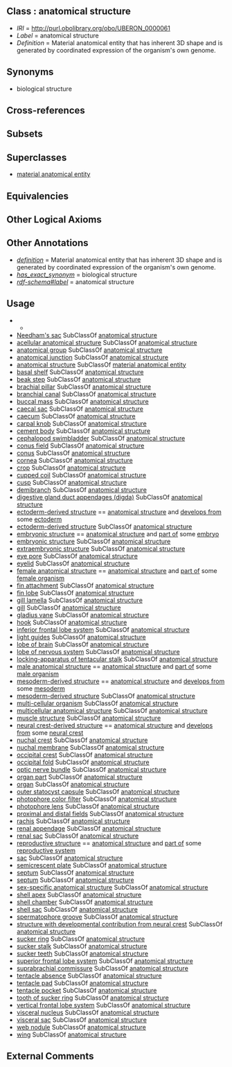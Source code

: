 
## Class : anatomical structure

 * *IRI* = http://purl.obolibrary.org/obo/UBERON_0000061
 * *Label* = anatomical structure
 * *Definition* = Material anatomical entity that has inherent 3D shape and is generated by coordinated expression of the organism's own genome.

## Synonyms

 * biological structure

## Cross-references


## Subsets


## Superclasses

 * [material anatomical entity](../../UBERON/65/UBERON_0000465.md)

## Equivalencies


## Other Logical Axioms


## Other Annotations

 * *[definition](../../IAO/15/IAO_0000115.md)* = Material anatomical entity that has inherent 3D shape and is generated by coordinated expression of the organism's own genome.
 * *[has_exact_synonym](../../ym/oboInOwl#hasExactSynonym.md)* = biological structure
 * *[rdf-schema#label](../../el/rdf-schema#label.md)* = anatomical structure

## Usage

 * -
 * [Needham's sac](../../CEPH/71/CEPH_0000171.md) SubClassOf [anatomical structure](../../UBERON/61/UBERON_0000061.md)
 * [acellular anatomical structure](../../UBERON/76/UBERON_0000476.md) SubClassOf [anatomical structure](../../UBERON/61/UBERON_0000061.md)
 * [anatomical group](../../UBERON/80/UBERON_0000480.md) SubClassOf [anatomical structure](../../UBERON/61/UBERON_0000061.md)
 * [anatomical junction](../../UBERON/51/UBERON_0007651.md) SubClassOf [anatomical structure](../../UBERON/61/UBERON_0000061.md)
 * [anatomical structure](../../UBERON/61/UBERON_0000061.md) SubClassOf [material anatomical entity](../../UBERON/65/UBERON_0000465.md)
 * [basal shelf](../../CEPH/21/CEPH_0000021.md) SubClassOf [anatomical structure](../../UBERON/61/UBERON_0000061.md)
 * [beak step](../../CEPH/24/CEPH_0000024.md) SubClassOf [anatomical structure](../../UBERON/61/UBERON_0000061.md)
 * [brachial pillar](../../CEPH/34/CEPH_0000034.md) SubClassOf [anatomical structure](../../UBERON/61/UBERON_0000061.md)
 * [branchial canal](../../CEPH/28/CEPH_0000028.md) SubClassOf [anatomical structure](../../UBERON/61/UBERON_0000061.md)
 * [buccal mass](../../CEPH/39/CEPH_0000039.md) SubClassOf [anatomical structure](../../UBERON/61/UBERON_0000061.md)
 * [caecal sac](../../CEPH/45/CEPH_0000045.md) SubClassOf [anatomical structure](../../UBERON/61/UBERON_0000061.md)
 * [caecum](../../CEPH/46/CEPH_0000046.md) SubClassOf [anatomical structure](../../UBERON/61/UBERON_0000061.md)
 * [carpal knob](../../CEPH/52/CEPH_0000052.md) SubClassOf [anatomical structure](../../UBERON/61/UBERON_0000061.md)
 * [cement body](../../CEPH/50/CEPH_0000050.md) SubClassOf [anatomical structure](../../UBERON/61/UBERON_0000061.md)
 * [cephalopod swimbladder](../../CEPH/55/CEPH_0000255.md) SubClassOf [anatomical structure](../../UBERON/61/UBERON_0000061.md)
 * [conus field](../../CEPH/73/CEPH_0000073.md) SubClassOf [anatomical structure](../../UBERON/61/UBERON_0000061.md)
 * [conus](../../CEPH/72/CEPH_0000072.md) SubClassOf [anatomical structure](../../UBERON/61/UBERON_0000061.md)
 * [cornea](../../CEPH/74/CEPH_0000074.md) SubClassOf [anatomical structure](../../UBERON/61/UBERON_0000061.md)
 * [crop](../../CEPH/78/CEPH_0000078.md) SubClassOf [anatomical structure](../../UBERON/61/UBERON_0000061.md)
 * [cupped coil](../../CEPH/80/CEPH_0000080.md) SubClassOf [anatomical structure](../../UBERON/61/UBERON_0000061.md)
 * [cusp](../../CEPH/81/CEPH_0000081.md) SubClassOf [anatomical structure](../../UBERON/61/UBERON_0000061.md)
 * [demibranch](../../CEPH/85/CEPH_0000085.md) SubClassOf [anatomical structure](../../UBERON/61/UBERON_0000061.md)
 * [digestive gland duct appendages (digda)](../../CEPH/88/CEPH_0000088.md) SubClassOf [anatomical structure](../../UBERON/61/UBERON_0000061.md)
 * [ectoderm-derived structure](../../UBERON/21/UBERON_0004121.md) == [anatomical structure](../../UBERON/61/UBERON_0000061.md) and [develops from](../../RO/02/RO_0002202.md) some [ectoderm](../../UBERON/24/UBERON_0000924.md)
 * [ectoderm-derived structure](../../UBERON/21/UBERON_0004121.md) SubClassOf [anatomical structure](../../UBERON/61/UBERON_0000061.md)
 * [embryonic structure](../../UBERON/50/UBERON_0002050.md) == [anatomical structure](../../UBERON/61/UBERON_0000061.md) and [part of](../../BFO/50/BFO_0000050.md) some [embryo](../../UBERON/22/UBERON_0000922.md)
 * [embryonic structure](../../UBERON/50/UBERON_0002050.md) SubClassOf [anatomical structure](../../UBERON/61/UBERON_0000061.md)
 * [extraembryonic structure](../../UBERON/78/UBERON_0000478.md) SubClassOf [anatomical structure](../../UBERON/61/UBERON_0000061.md)
 * [eye pore](../../CEPH/02/CEPH_0000102.md) SubClassOf [anatomical structure](../../UBERON/61/UBERON_0000061.md)
 * [eyelid](../../CEPH/00/CEPH_0000000.md) SubClassOf [anatomical structure](../../UBERON/61/UBERON_0000061.md)
 * [female anatomical structure](../../UBERON/04/UBERON_0014404.md) == [anatomical structure](../../UBERON/61/UBERON_0000061.md) and [part of](../../BFO/50/BFO_0000050.md) some [female organism](../../UBERON/00/UBERON_0003100.md)
 * [fin attachment](../../CEPH/06/CEPH_0000106.md) SubClassOf [anatomical structure](../../UBERON/61/UBERON_0000061.md)
 * [fin lobe](../../CEPH/09/CEPH_0000109.md) SubClassOf [anatomical structure](../../UBERON/61/UBERON_0000061.md)
 * [gill lamella](../../CEPH/23/CEPH_0000123.md) SubClassOf [anatomical structure](../../UBERON/61/UBERON_0000061.md)
 * [gill](../../CEPH/22/CEPH_0000122.md) SubClassOf [anatomical structure](../../UBERON/61/UBERON_0000061.md)
 * [gladius vane](../../CEPH/71/CEPH_0000271.md) SubClassOf [anatomical structure](../../UBERON/61/UBERON_0000061.md)
 * [hook](../../CEPH/34/CEPH_0000134.md) SubClassOf [anatomical structure](../../UBERON/61/UBERON_0000061.md)
 * [inferior frontal lobe system](../../CEPH/37/CEPH_0000137.md) SubClassOf [anatomical structure](../../UBERON/61/UBERON_0000061.md)
 * [light guides](../../CEPH/52/CEPH_0000152.md) SubClassOf [anatomical structure](../../UBERON/61/UBERON_0000061.md)
 * [lobe of brain](../../CEPH/93/CEPH_0000293.md) SubClassOf [anatomical structure](../../UBERON/61/UBERON_0000061.md)
 * [lobe of nervous system](../../CEPH/94/CEPH_0000294.md) SubClassOf [anatomical structure](../../UBERON/61/UBERON_0000061.md)
 * [locking-apparatus of tentacular stalk](../../CEPH/56/CEPH_0000156.md) SubClassOf [anatomical structure](../../UBERON/61/UBERON_0000061.md)
 * [male anatomical structure](../../UBERON/03/UBERON_0014403.md) == [anatomical structure](../../UBERON/61/UBERON_0000061.md) and [part of](../../BFO/50/BFO_0000050.md) some [male organism](../../UBERON/01/UBERON_0003101.md)
 * [mesoderm-derived structure](../../UBERON/20/UBERON_0004120.md) == [anatomical structure](../../UBERON/61/UBERON_0000061.md) and [develops from](../../RO/02/RO_0002202.md) some [mesoderm](../../UBERON/26/UBERON_0000926.md)
 * [mesoderm-derived structure](../../UBERON/20/UBERON_0004120.md) SubClassOf [anatomical structure](../../UBERON/61/UBERON_0000061.md)
 * [multi-cellular organism](../../UBERON/68/UBERON_0000468.md) SubClassOf [anatomical structure](../../UBERON/61/UBERON_0000061.md)
 * [multicellular anatomical structure](../../UBERON/00/UBERON_0010000.md) SubClassOf [anatomical structure](../../UBERON/61/UBERON_0000061.md)
 * [muscle structure](../../UBERON/90/UBERON_0005090.md) SubClassOf [anatomical structure](../../UBERON/61/UBERON_0000061.md)
 * [neural crest-derived structure](../../UBERON/13/UBERON_0010313.md) == [anatomical structure](../../UBERON/61/UBERON_0000061.md) and [develops from](../../RO/02/RO_0002202.md) some [neural crest](../../UBERON/42/UBERON_0002342.md)
 * [nuchal crest](../../CEPH/77/CEPH_0000177.md) SubClassOf [anatomical structure](../../UBERON/61/UBERON_0000061.md)
 * [nuchal membrane](../../CEPH/78/CEPH_0000178.md) SubClassOf [anatomical structure](../../UBERON/61/UBERON_0000061.md)
 * [occipital crest](../../CEPH/81/CEPH_0000181.md) SubClassOf [anatomical structure](../../UBERON/61/UBERON_0000061.md)
 * [occipital fold](../../CEPH/82/CEPH_0000182.md) SubClassOf [anatomical structure](../../UBERON/61/UBERON_0000061.md)
 * [optic nerve bundle](../../CEPH/92/CEPH_0000292.md) SubClassOf [anatomical structure](../../UBERON/61/UBERON_0000061.md)
 * [organ part](../../UBERON/64/UBERON_0000064.md) SubClassOf [anatomical structure](../../UBERON/61/UBERON_0000061.md)
 * [organ](../../UBERON/62/UBERON_0000062.md) SubClassOf [anatomical structure](../../UBERON/61/UBERON_0000061.md)
 * [outer statocyst capsule](../../CEPH/91/CEPH_0000191.md) SubClassOf [anatomical structure](../../UBERON/61/UBERON_0000061.md)
 * [photophore color filter](../../CEPH/69/CEPH_0000069.md) SubClassOf [anatomical structure](../../UBERON/61/UBERON_0000061.md)
 * [photophore lens](../../CEPH/50/CEPH_0000150.md) SubClassOf [anatomical structure](../../UBERON/61/UBERON_0000061.md)
 * [proximal and distal fields](../../CEPH/10/CEPH_0000210.md) SubClassOf [anatomical structure](../../UBERON/61/UBERON_0000061.md)
 * [rachis](../../CEPH/16/CEPH_0000216.md) SubClassOf [anatomical structure](../../UBERON/61/UBERON_0000061.md)
 * [renal appendage](../../CEPH/15/CEPH_0000215.md) SubClassOf [anatomical structure](../../UBERON/61/UBERON_0000061.md)
 * [renal sac](../../CEPH/37/CEPH_0001037.md) SubClassOf [anatomical structure](../../UBERON/61/UBERON_0000061.md)
 * [reproductive structure](../../UBERON/56/UBERON_0005156.md) == [anatomical structure](../../UBERON/61/UBERON_0000061.md) and [part of](../../BFO/50/BFO_0000050.md) some [reproductive system](../../UBERON/90/UBERON_0000990.md)
 * [sac](../../UBERON/56/UBERON_0009856.md) SubClassOf [anatomical structure](../../UBERON/61/UBERON_0000061.md)
 * [semicrescent plate](../../CEPH/27/CEPH_0000227.md) SubClassOf [anatomical structure](../../UBERON/61/UBERON_0000061.md)
 * [septum](../../CEPH/27/CEPH_0001027.md) SubClassOf [anatomical structure](../../UBERON/61/UBERON_0000061.md)
 * [septum](../../UBERON/37/UBERON_0003037.md) SubClassOf [anatomical structure](../../UBERON/61/UBERON_0000061.md)
 * [sex-specific anatomical structure](../../UBERON/02/UBERON_0014402.md) SubClassOf [anatomical structure](../../UBERON/61/UBERON_0000061.md)
 * [shell apex](../../CEPH/50/CEPH_0001050.md) SubClassOf [anatomical structure](../../UBERON/61/UBERON_0000061.md)
 * [shell chamber](../../CEPH/45/CEPH_0001045.md) SubClassOf [anatomical structure](../../UBERON/61/UBERON_0000061.md)
 * [shell sac](../../CEPH/29/CEPH_0000229.md) SubClassOf [anatomical structure](../../UBERON/61/UBERON_0000061.md)
 * [spermatophore groove](../../CEPH/33/CEPH_0001033.md) SubClassOf [anatomical structure](../../UBERON/61/UBERON_0000061.md)
 * [structure with developmental contribution from neural crest](../../UBERON/14/UBERON_0010314.md) SubClassOf [anatomical structure](../../UBERON/61/UBERON_0000061.md)
 * [sucker ring](../../CEPH/36/CEPH_0000136.md) SubClassOf [anatomical structure](../../UBERON/61/UBERON_0000061.md)
 * [sucker stalk](../../CEPH/50/CEPH_0000250.md) SubClassOf [anatomical structure](../../UBERON/61/UBERON_0000061.md)
 * [sucker teeth](../../CEPH/51/CEPH_0000251.md) SubClassOf [anatomical structure](../../UBERON/61/UBERON_0000061.md)
 * [superior frontal lobe system](../../CEPH/02/CEPH_0000302.md) SubClassOf [anatomical structure](../../UBERON/61/UBERON_0000061.md)
 * [suprabrachial commissure](../../CEPH/54/CEPH_0000254.md) SubClassOf [anatomical structure](../../UBERON/61/UBERON_0000061.md)
 * [tentacle absence](../../CEPH/57/CEPH_0000257.md) SubClassOf [anatomical structure](../../UBERON/61/UBERON_0000061.md)
 * [tentacle pad](../../CEPH/58/CEPH_0000258.md) SubClassOf [anatomical structure](../../UBERON/61/UBERON_0000061.md)
 * [tentacle pocket](../../CEPH/59/CEPH_0000259.md) SubClassOf [anatomical structure](../../UBERON/61/UBERON_0000061.md)
 * [tooth of sucker ring](../../CEPH/38/CEPH_0001038.md) SubClassOf [anatomical structure](../../UBERON/61/UBERON_0000061.md)
 * [vertical frontal lobe system](../../CEPH/03/CEPH_0000303.md) SubClassOf [anatomical structure](../../UBERON/61/UBERON_0000061.md)
 * [visceral nucleus](../../CEPH/76/CEPH_0000276.md) SubClassOf [anatomical structure](../../UBERON/61/UBERON_0000061.md)
 * [visceral sac](../../CEPH/77/CEPH_0000277.md) SubClassOf [anatomical structure](../../UBERON/61/UBERON_0000061.md)
 * [web nodule](../../CEPH/81/CEPH_0000281.md) SubClassOf [anatomical structure](../../UBERON/61/UBERON_0000061.md)
 * [wing](../../CEPH/83/CEPH_0000283.md) SubClassOf [anatomical structure](../../UBERON/61/UBERON_0000061.md)

## External Comments

